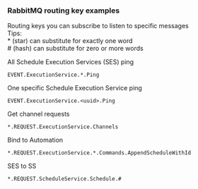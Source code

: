 ### RabbitMQ routing key examples
Routing keys you can subscribe to listen to specific messages\
Tips:\
\* (star) can substitute for exactly one word\
\# (hash) can substitute for zero or more words

All Schedule Execution Services (SES) ping 
```
EVENT.ExecutionService.*.Ping
```
One specific Schedule Execution Service ping 
```
EVENT.ExecutionService.<uuid>.Ping
```
Get channel requests
```
*.REQUEST.ExecutionService.Channels
```
Bind to Automation 
```
*.REQUEST.ExecutionService.*.Commands.AppendScheduleWithId
```
SES to SS
```
*.REQUEST.ScheduleService.Schedule.#
```
